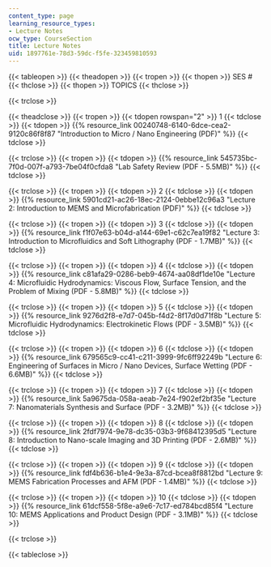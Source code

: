 ```yaml
---
content_type: page
learning_resource_types:
- Lecture Notes
ocw_type: CourseSection
title: Lecture Notes
uid: 1897761e-78d3-59dc-f5fe-323459810593
---
```


{{< tableopen >}}
{{< theadopen >}}
{{< tropen >}}
{{< thopen >}}
SES #
{{< thclose >}}
{{< thopen >}}
TOPICS
{{< thclose >}}

{{< trclose >}}

{{< theadclose >}}
{{< tropen >}}
{{< tdopen rowspan="2" >}}
1
{{< tdclose >}}
{{< tdopen >}}
{{% resource_link 00240748-6140-6dce-cea2-9120c86f8f87 "Introduction to Micro / Nano Engineering (PDF)" %}}
{{< tdclose >}}

{{< trclose >}}
{{< tropen >}}
{{< tdopen >}}
{{% resource_link 545735bc-7f0d-007f-a793-7be04f0cfda8 "Lab Safety Review (PDF - 5.5MB)" %}}
{{< tdclose >}}

{{< trclose >}}
{{< tropen >}}
{{< tdopen >}}
2
{{< tdclose >}}
{{< tdopen >}}
{{% resource_link 5901cd21-ac26-18ec-2124-0ebbe12c96a3 "Lecture 2: Introduction to MEMS and Microfabrication (PDF)" %}}
{{< tdclose >}}

{{< trclose >}}
{{< tropen >}}
{{< tdopen >}}
3
{{< tdclose >}}
{{< tdopen >}}
{{% resource_link f1f07e63-b04d-a144-69e1-c62c7ea19f82 "Lecture 3: Introduction to Microfluidics and Soft Lithography (PDF - 1.7MB)" %}}
{{< tdclose >}}

{{< trclose >}}
{{< tropen >}}
{{< tdopen >}}
4
{{< tdclose >}}
{{< tdopen >}}
{{% resource_link c81afa29-0286-beb9-4674-aa08df1de10e "Lecture 4: Microfluidic Hydrodynamics: Viscous Flow, Surface Tension, and the Problem of Mixing (PDF - 5.8MB)" %}}
{{< tdclose >}}

{{< trclose >}}
{{< tropen >}}
{{< tdopen >}}
5
{{< tdclose >}}
{{< tdopen >}}
{{% resource_link 9276d2f8-e7d7-045b-f4d2-8f17d0d71f8b "Lecture 5: Microfluidic Hydrodynamics: Electrokinetic Flows (PDF - 3.5MB)" %}}
{{< tdclose >}}

{{< trclose >}}
{{< tropen >}}
{{< tdopen >}}
6
{{< tdclose >}}
{{< tdopen >}}
{{% resource_link 679565c9-cc41-c211-3999-9fc6ff92249b "Lecture 6: Engineering of Surfaces in Micro / Nano Devices, Surface Wetting (PDF - 6.6MB)" %}}
{{< tdclose >}}

{{< trclose >}}
{{< tropen >}}
{{< tdopen >}}
7
{{< tdclose >}}
{{< tdopen >}}
{{% resource_link 5a9675da-058a-aeab-7e24-f902ef2bf35e "Lecture 7: Nanomaterials Synthesis and Surface (PDF - 3.2MB)" %}}
{{< tdclose >}}

{{< trclose >}}
{{< tropen >}}
{{< tdopen >}}
8
{{< tdclose >}}
{{< tdopen >}}
{{% resource_link 2fdf7974-9e78-dc35-03b3-9f68412395d5 "Lecture 8: Introduction to Nano-scale Imaging and 3D Printing (PDF - 2.6MB)" %}}
{{< tdclose >}}

{{< trclose >}}
{{< tropen >}}
{{< tdopen >}}
9
{{< tdclose >}}
{{< tdopen >}}
{{% resource_link fdf4b636-b1e4-9e3a-87cd-bcea8f8812bd "Lecture 9: MEMS Fabrication Processes and AFM (PDF - 1.4MB)" %}}
{{< tdclose >}}

{{< trclose >}}
{{< tropen >}}
{{< tdopen >}}
10
{{< tdclose >}}
{{< tdopen >}}
{{% resource_link 61dcf558-5f8e-a9e6-7c17-ed784bcd85f4 "Lecture 10: MEMS Applications and Product Design (PDF - 3.1MB)" %}}
{{< tdclose >}}

{{< trclose >}}

{{< tableclose >}}